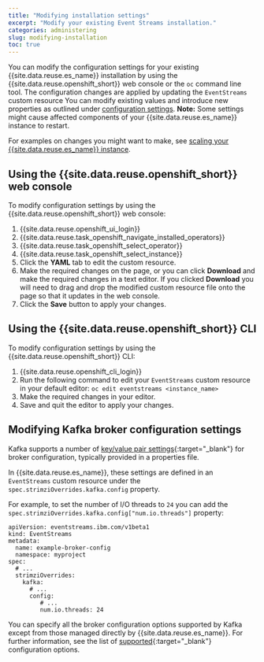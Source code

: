 ```yaml
---
title: "Modifying installation settings"
excerpt: "Modify your existing Event Streams installation."
categories: administering
slug: modifying-installation
toc: true
---
```


You can modify the configuration settings for your existing {{site.data.reuse.es_name}} installation by using the {{site.data.reuse.openshift_short}} web console or the `oc` command line tool. The configuration changes are applied by updating the `EventStreams` custom resource
You can modify existing values and introduce new properties as outlined under [configuration settings](../../installing/configuring).
**Note:** Some settings might cause affected components of your {{site.data.reuse.es_name}} instance to restart.

For examples on changes you might want to make, see [scaling your {{site.data.reuse.es_name}} instance](../scaling/).

## Using the {{site.data.reuse.openshift_short}} web console

To modify configuration settings by using the {{site.data.reuse.openshift_short}} web console:
1. {{site.data.reuse.openshift_ui_login}}
2. {{site.data.reuse.task_openshift_navigate_installed_operators}}
3. {{site.data.reuse.task_openshift_select_operator}}
4. {{site.data.reuse.task_openshift_select_instance}}
5. Click the **YAML** tab to edit the custom resource.
6. Make the required changes on the page, or you can click **Download** and make the required changes in a text editor.
   If you clicked **Download** you will need to drag and drop the modified custom resource file onto the page so that it updates in the web console.
7. Click the **Save** button to apply your changes.


## Using the {{site.data.reuse.openshift_short}} CLI

To modify configuration settings by using the {{site.data.reuse.openshift_short}} CLI:
1. {{site.data.reuse.openshift_cli_login}}
2. Run the following command to edit your `EventStreams` custom resource in your default editor:
   `oc edit eventstreams <instance_name>`
3. Make the required changes in your editor.
4. Save and quit the editor to apply your changes.


## Modifying Kafka broker configuration settings

Kafka supports a number of [key/value pair settings](http://kafka.apache.org/26/documentation/#brokerconfigs){:target="_blank"} for broker configuration, typically provided in a properties file.

In {{site.data.reuse.es_name}}, these settings are defined in an `EventStreams` custom resource under the `spec.strimziOverrides.kafka.config` property.

For example, to set the number of I/O threads to `24` you can add the `spec.strimziOverrides.kafka.config["num.io.threads"]` property:

```
apiVersion: eventstreams.ibm.com/v1beta1
kind: EventStreams
metadata:
  name: example-broker-config
  namespace: myproject
spec:
  # ...
  strimziOverrides:
    kafka:
      # ...
      config:
         # ...
         num.io.threads: 24
```

You can specify all the broker configuration options supported by Kafka except from those managed directly by {{site.data.reuse.es_name}}. For further information, see the list of [supported](https://strimzi.io/docs/operators/0.19.0/using.html#ref-kafka-broker-configuration-deployment-configuration-kafka){:target="_blank"} configuration options.
